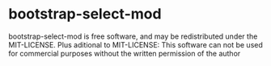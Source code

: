 # bootstrap-select-mod
bootstrap-select-mod is free software, and may be redistributed under the MIT-LICENSE. Plus aditional to MIT-LICENSE: This software can not be used for commercial purposes without the written permission of the author
